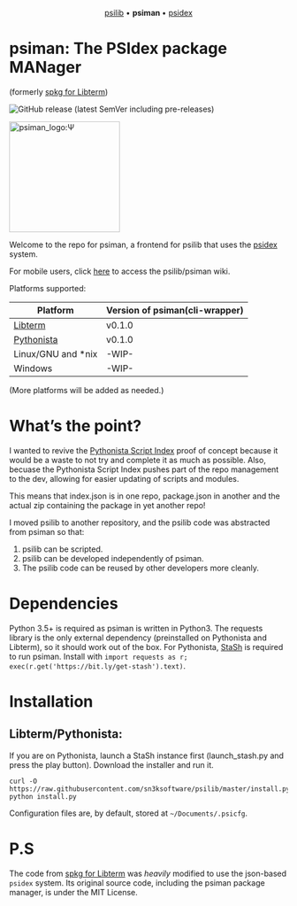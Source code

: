 <p align="center">
  <a href="https://github.com/sn3ksoftware/psilib">psilib</a> &bull;
  <b> psiman </b> &bull;
  <a href="https://github.com/sn3ksoftware/psidex">psidex</a>
</p>

# psiman: The PSIdex package MANager
(formerly [spkg for Libterm](https://github.com/sn3ksoftware/sandpkg/tree/testing))

![GitHub release (latest SemVer including pre-releases)](https://img.shields.io/github/v/release/sn3ksoftware/psiman?include_prereleases&sort=semver)

<img src="https://raw.githubusercontent.com/sn3ksoftware/psiman/master/psiman_logo.png" alt="psiman_logo:Ψ" width="200"/>

Welcome to the repo for psiman, a frontend for psilib that uses the [psidex](https://github.com/sn3ksoftware/psidex) system.

For mobile users, click [here](https://github.com/sn3ksoftware/psilib/wiki) to access the psilib/psiman wiki.

Platforms supported:

| Platform  | Version of psiman(cli-wrapper) |
| --- | --- |
| [Libterm](https://github.com/ColdGrub1384/LibTerm) | v0.1.0 |
| [Pythonista](http://omz-software.com/pythonista/) | v0.1.0 |
| Linux/GNU and *nix | -WIP- |
| Windows | -WIP- |

(More platforms will be added as needed.)

# What’s the point?
I wanted to revive the [Pythonista Script Index](https://github.com/sn3ksoftware/Pythonista-Script-Index) proof of concept
because it would be a waste to not try and complete it as much as possible.
Also, becuase the Pythonista Script Index pushes part of the repo management to the dev, allowing for easier
updating of scripts and modules.

This means that index.json is in one repo, package.json in another and the actual zip containing the package in yet another repo!


I moved psilib to another repository, and the psilib code was abstracted from psiman
so that:
1. psilib can be scripted.
2. psilib can be developed independently of psiman.
3. The psilib code can be reused by other developers more cleanly.

# Dependencies
Python 3.5+ is required as psiman is written in Python3.
The requests library is the only external dependency (preinstalled on Pythonista and Libterm),
so it should work out of the box.
For Pythonista, [StaSh](https://github.com/ywangd/stash) is required to run psiman.
Install with `import requests as r; exec(r.get('https://bit.ly/get-stash').text)`.

# Installation

## Libterm/Pythonista:

If you are on Pythonista, launch a StaSh instance first (launch_stash.py and press the play button).
Download the installer and run it.
```
curl -O https://raw.githubusercontent.com/sn3ksoftware/psilib/master/install.py
python install.py
```

Configuration files are, by default, stored at `~/Documents/.psicfg`.

# P.S
The code from [spkg for Libterm](https://github.com/sn3ksoftware/sandpkg/tree/testing) was _heavily_ modified to use the json-based `psidex` system.
Its original source code, including the psiman package manager, is under the MIT License.
